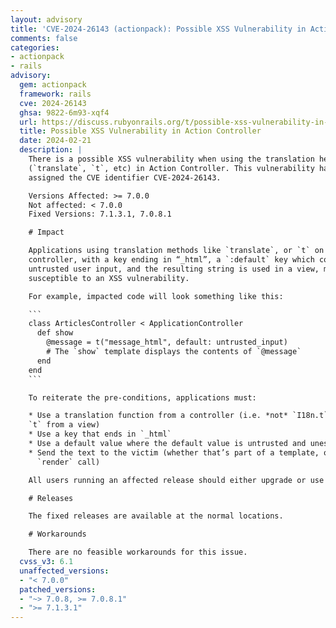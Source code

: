 ```yaml
---
layout: advisory
title: 'CVE-2024-26143 (actionpack): Possible XSS Vulnerability in Action Controller'
comments: false
categories:
- actionpack
- rails
advisory:
  gem: actionpack
  framework: rails
  cve: 2024-26143
  ghsa: 9822-6m93-xqf4
  url: https://discuss.rubyonrails.org/t/possible-xss-vulnerability-in-action-controller/84947
  title: Possible XSS Vulnerability in Action Controller
  date: 2024-02-21
  description: |
    There is a possible XSS vulnerability when using the translation helpers
    (`translate`, `t`, etc) in Action Controller. This vulnerability has been
    assigned the CVE identifier CVE-2024-26143.

    Versions Affected: >= 7.0.0
    Not affected: < 7.0.0
    Fixed Versions: 7.1.3.1, 7.0.8.1

    # Impact

    Applications using translation methods like `translate`, or `t` on a
    controller, with a key ending in “_html”, a `:default` key which contains
    untrusted user input, and the resulting string is used in a view, may be
    susceptible to an XSS vulnerability.

    For example, impacted code will look something like this:

    ```
    class ArticlesController < ApplicationController
      def show
        @message = t("message_html", default: untrusted_input)
        # The `show` template displays the contents of `@message`
      end
    end
    ```

    To reiterate the pre-conditions, applications must:

    * Use a translation function from a controller (i.e. *not* `I18n.t`, or
    `t` from a view)
    * Use a key that ends in `_html`
    * Use a default value where the default value is untrusted and unescaped input
    * Send the text to the victim (whether that’s part of a template, or a
      `render` call)

    All users running an affected release should either upgrade or use one of the workarounds immediately.

    # Releases

    The fixed releases are available at the normal locations.

    # Workarounds

    There are no feasible workarounds for this issue.
  cvss_v3: 6.1
  unaffected_versions:
  - "< 7.0.0"
  patched_versions:
  - "~> 7.0.8, >= 7.0.8.1"
  - ">= 7.1.3.1"
---
```

